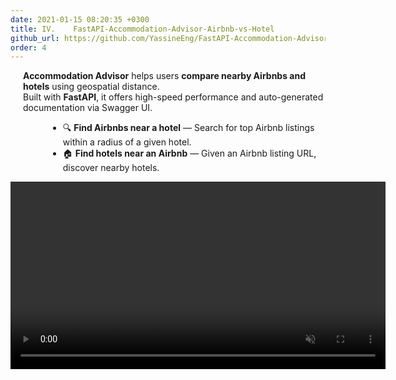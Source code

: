 ```yaml
---
date: 2021-01-15 08:20:35 +0300
title: IV.    FastAPI-Accommodation-Advisor-Airbnb-vs-Hotel
github_url: https://github.com/YassineEng/FastAPI-Accommodation-Advisor-Airbnb-vs-Hotel
order: 4
---
```

<p style="margin-left: 20px;"><strong>Accommodation Advisor</strong> helps users <strong>compare nearby Airbnbs and hotels</strong> using geospatial distance.<br>Built with <strong>FastAPI</strong>, it offers high-speed performance and auto-generated documentation via Swagger UI.</p>
<ul style="margin-left: 60px;">
<li>🔍 <strong>Find Airbnbs near a hotel</strong> — Search for top Airbnb listings within a radius of a given hotel.</li>
<li>🏠 <strong>Find hotels near an Airbnb</strong> — Given an Airbnb listing URL, discover nearby hotels.</li>
</ul>

<div style="text-align: center;">
    <video width="600" autoplay loop muted playsinline>
        <source src="https://yassineeng.github.io/site/images/fastapi-demo-web.mp4" type="video/mp4">
    </video>
</div>